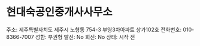 # 현대숙공인중개사사무소

주소: 제주특별자치도 제주시 노형동 754-3 부영3차아파트 상가102호
전화번호: 010-8366-7007
성함: 부권형
발신: No
회신: No
상태: 시작 전